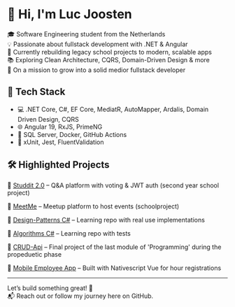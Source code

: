 # 👋 Hi, I'm Luc Joosten

🎓 Software Engineering student from the Netherlands  
💡 Passionate about fullstack development with .NET & Angular  
🔁 Currently rebuilding legacy school projects to modern, scalable apps  
📚 Exploring Clean Architecture, CQRS, Domain-Driven Design & more  
🎯 On a mission to grow into a solid medior fullstack developer  

## 🧰 Tech Stack
- 💻 .NET Core, C#, EF Core, MediatR, AutoMapper, Ardalis, Domain Driven Design, CQRS
- 🌐 Angular 19, RxJS, PrimeNG
- 🧱 SQL Server, Docker, GitHub Actions
- 🧪 xUnit, Jest, FluentValidation

## 🛠️ Highlighted Projects
🔹 [Studdit 2.0](https://github.com/lhajoosten/Studdit) – Q&A platform with voting & JWT auth (second year school project)

🔹 [MeetMe](https://github.com/lhajoosen/MeetMe) – Meetup platform to host events (schoolproject)

🔹 [Design-Patterns C#](https://github.com/lhajoosten/C#-Design-Patterns) – Learning repo with real use implementations  

🔹 [Algorithms C#](https://github.com/lhajoosten/C#-Algorithm-and-Datastructures) – Learning repo with tests

🔹 [CRUD-Api](https://github.com/lhajoosten/CRUD-Api-Programming-4) – Final project of the last module of 'Programming' during the propeduetic phase

🔹 [Mobile Employee App](https://github.com/lhajoosten/Employee-Mobile-App) – Built with Nativescript Vue for hour registrations

---

Let’s build something great! 🚀  
📬 Reach out or follow my journey here on GitHub.
